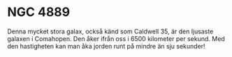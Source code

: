 # NGC 4889

Denna mycket stora galax, också känd som Caldwell 35, är den ljusaste galaxen i
Comahopen. Den åker ifrån oss i 6500 kilometer per sekund. Med den hastigheten
kan man åka jorden runt på mindre än sju sekunder!

